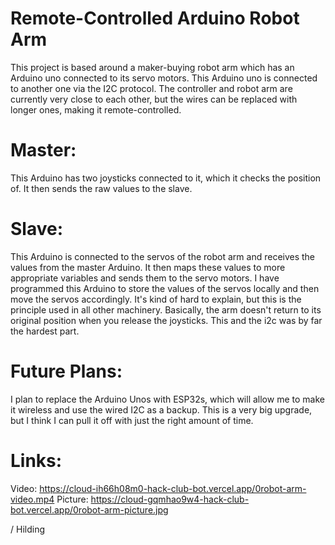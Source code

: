 # Remote-Controlled Arduino Robot Arm

This project is based around a maker-buying robot arm which has an Arduino uno connected to its servo motors. This Arduino uno is connected to another one via the I2C protocol.
The controller and robot arm are currently very close to each other, but the wires can be replaced with longer ones, making it remote-controlled.
# Master:

This Arduino has two joysticks connected to it, which it checks the position of. It then sends the raw values to the slave.

# Slave:
This Arduino is connected to the servos of the robot arm and receives the values from the master Arduino. It then maps these values to more appropriate variables and sends them to the servo motors. I have programmed this Arduino to store the values of the servos locally and then move the servos accordingly. It's kind of hard to explain, but this is the principle used in all other machinery. Basically, the arm doesn't return to its original position when you release the joysticks. This and the i2c was by far the hardest part.

# Future Plans:
I plan to replace the Arduino Unos with ESP32s, which will allow me to make it wireless and use the wired I2C as a backup. This is a very big upgrade, but I think I can pull it off with just the right amount of time.

# Links:
Video: https://cloud-ih66h08m0-hack-club-bot.vercel.app/0robot-arm-video.mp4
Picture: https://cloud-gqmhao9w4-hack-club-bot.vercel.app/0robot-arm-picture.jpg

/ Hilding
